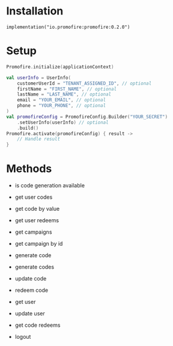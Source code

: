 # Installation

```
implementation("io.promofire:promofire:0.2.0")
```

# Setup

```kotlin
Promofire.initialize(applicationContext)

val userInfo = UserInfo(
    customerUserId = "TENANT_ASSIGNED_ID", // optional
    firstName = "FIRST_NAME", // optional
    lastName = "LAST_NAME", // optional
    email = "YOUR_EMAIL", // optional
    phone = "YOUR_PHONE", // optional
)
val promofireConfig = PromofireConfig.Builder("YOUR_SECRET")
    .setUserInfo(userInfo) // optional
    .build()
Promofire.activate(promofireConfig) { result ->
    // Handle result
}
```

# Methods
* is code generation available
  
* get user codes
  
* get code by value
  
* get user redeems
  
* get campaigns
  
* get campaign by id
  
* generate code
  
* generate codes
  
* update code
  
* redeem code
  
* get user
  
* update user
  
* get code redeems
  
* logout
